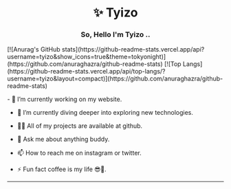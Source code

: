 <h1 align="center">✨ Tyizo</h1>
<h3 align="center">So, Hello I'm Tyizo ..</h3>
[![Anurag's GitHub stats](https://github-readme-stats.vercel.app/api?username=tyizo&show_icons=true&theme=tokyonight)](https://github.com/anuraghazra/github-readme-stats)
[![Top Langs](https://github-readme-stats.vercel.app/api/top-langs/?username=tyizo&layout=compact)](https://github.com/anuraghazra/github-readme-stats)
<p align='left'>
 - 🔭 I’m currently working on my website.

- 🌱 I’m currently diving deeper into exploring new technologies.

- 👨‍💻 All of my projects are available at github.

- 💬 Ask me about anything buddy.

- 📫 How to reach me on instagram or twitter.

- ⚡ Fun fact coffee is my life 😎💖.
</p>
<hr>
